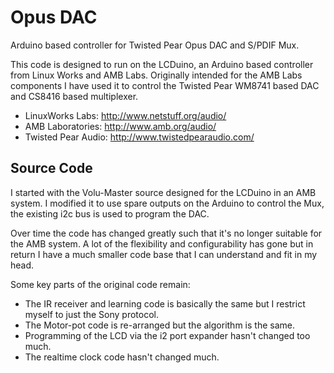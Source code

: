 Opus DAC
========

Arduino based controller for Twisted Pear Opus DAC and S/PDIF Mux.

This code is designed to run on the LCDuino, an Arduino based controller from
Linux Works and AMB Labs. Originally intended for the AMB Labs components I
have used it to control the Twisted Pear WM8741 based DAC and CS8416
based multiplexer.

* LinuxWorks Labs: http://www.netstuff.org/audio/
* AMB Laboratories: http://www.amb.org/audio/
* Twisted Pear Audio: http://www.twistedpearaudio.com/

Source Code
-----------

I started with the Volu-Master source designed for the LCDuino in an AMB system.
I modified it to use spare outputs on the Arduino to control the Mux, the
existing i2c bus is used to program the DAC.

Over time the code has changed greatly such that it's no longer suitable for
the AMB system. A lot of the flexibility and configurability has gone but in
return I have a much smaller code base that I can understand and fit in my head.

Some key parts of the original code remain:
* The IR receiver and learning code is basically the same but I restrict myself
to just the Sony protocol.
* The Motor-pot code is re-arranged but the algorithm is the same.
* Programming of the LCD via the i2 port expander hasn't changed too much.
* The realtime clock code hasn't changed much.
